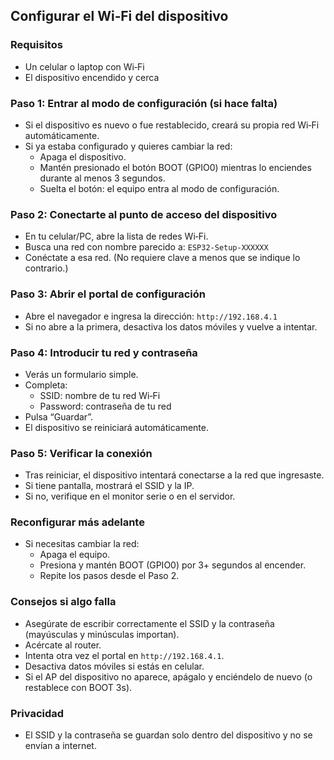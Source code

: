 ## Configurar el Wi‑Fi del dispositivo

### Requisitos
- Un celular o laptop con Wi‑Fi
- El dispositivo encendido y cerca

### Paso 1: Entrar al modo de configuración (si hace falta)
- Si el dispositivo es nuevo o fue restablecido, creará su propia red Wi‑Fi automáticamente.
- Si ya estaba configurado y quieres cambiar la red:
  - Apaga el dispositivo.
  - Mantén presionado el botón BOOT (GPIO0) mientras lo enciendes durante al menos 3 segundos.
  - Suelta el botón: el equipo entra al modo de configuración.

### Paso 2: Conectarte al punto de acceso del dispositivo
- En tu celular/PC, abre la lista de redes Wi‑Fi.
- Busca una red con nombre parecido a: `ESP32-Setup-XXXXXX`
- Conéctate a esa red. (No requiere clave a menos que se indique lo contrario.)

### Paso 3: Abrir el portal de configuración
- Abre el navegador e ingresa la dirección: `http://192.168.4.1`
- Si no abre a la primera, desactiva los datos móviles y vuelve a intentar.

### Paso 4: Introducir tu red y contraseña
- Verás un formulario simple.
- Completa:
  - SSID: nombre de tu red Wi‑Fi
  - Password: contraseña de tu red
- Pulsa “Guardar”.
- El dispositivo se reiniciará automáticamente.

### Paso 5: Verificar la conexión
- Tras reiniciar, el dispositivo intentará conectarse a la red que ingresaste.
- Si tiene pantalla, mostrará el SSID y la IP.
- Si no, verifique en el monitor serie o en el servidor.

### Reconfigurar más adelante
- Si necesitas cambiar la red:
  - Apaga el equipo.
  - Presiona y mantén BOOT (GPIO0) por 3+ segundos al encender.
  - Repite los pasos desde el Paso 2.

### Consejos si algo falla
- Asegúrate de escribir correctamente el SSID y la contraseña (mayúsculas y minúsculas importan).
- Acércate al router.
- Intenta otra vez el portal en `http://192.168.4.1`.
- Desactiva datos móviles si estás en celular.
- Si el AP del dispositivo no aparece, apágalo y enciéndelo de nuevo (o restablece con BOOT 3s).

### Privacidad
- El SSID y la contraseña se guardan solo dentro del dispositivo y no se envían a internet.
